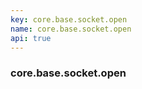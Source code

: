 ```yaml
---
key: core.base.socket.open
name: core.base.socket.open
api: true
---
```


### core.base.socket.open
